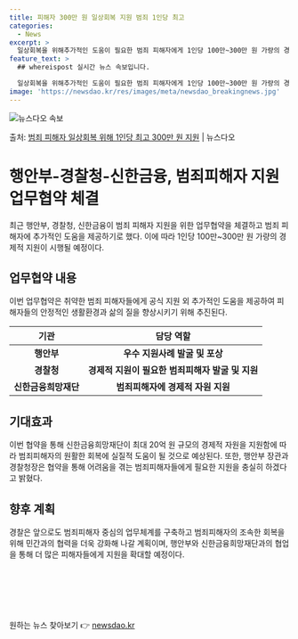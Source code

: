 ```yaml
---
title: 피해자 300만 원 일상회복 지원 범죄 1인당 최고
categories:
  - News
excerpt: >
  일상회복을 위해추가적인 도움이 필요한 범죄 피해자에게 1인당 100만~300만 원 가량의 경제적 지원이 시행…
feature_text: >
  ## whereispost 실시간 뉴스 속보입니다.

  일상회복을 위해추가적인 도움이 필요한 범죄 피해자에게 1인당 100만~300만 원 가량의 경제적 지원이 시행…
image: 'https://newsdao.kr/res/images/meta/newsdao_breakingnews.jpg'
---
```


![뉴스다오 속보](https://newsdao.kr/res/images/meta/newsdao_breakingnews.jpg)

<p>출처: <a href="https://newsdao.kr/3609" rel="dofollow">범죄 피해자 일상회복 위해 1인당 최고 300만 원 지원</a> | 뉴스다오</p>

<h1>행안부-경찰청-신한금융, 범죄피해자 지원 업무협약 체결</h1>
<p data-ke-size="size16">최근 행안부, 경찰청, 신한금융이 범죄 피해자 지원을 위한 업무협약을 체결하고 범죄 피해자에 추가적인 도움을 제공하기로 했다. 이에 따라 1인당 100만~300만 원 가량의 경제적 지원이 시행될 예정이다.</p>
<h2 data-ke-size="size26">업무협약 내용</h2>
<p data-ke-size="size16">이번 업무협약은 취약한 범죄 피해자들에게 공식 지원 외 추가적인 도움을 제공하여 피해자들의 안정적인 생활환경과 삶의 질을 향상시키기 위해 추진된다.</p>
<table>
<thead>
<tr>
<th style="text-align: center; height: 17px;"><b>기관</b></th>
<th style="text-align: center; height: 17px;"><b>담당 역할</b></th>
</tr>
</thead>
<tbody>
<tr>
<td style="text-align: center; height: 17px;"><b>행안부</b></td>
<td style="text-align: center; height: 17px;"><b>우수 지원사례 발굴 및 포상</b></td>
</tr>
<tr>
<td style="text-align: center; height: 17px;"><b>경찰청</b></td>
<td style="text-align: center; height: 17px;"><b>경제적 지원이 필요한 범죄피해자 발굴 및 지원</b></td>
</tr>
<tr>
<td style="text-align: center; height: 17px;"><b>신한금융희망재단</b></td>
<td style="text-align: center; height: 17px;"><b>범죄피해자에 경제적 자원 지원</b></td>
</tr>
</tbody>
</table>
<h2 data-ke-size="size26">기대효과</h2>
<p data-ke-size="size16">이번 협약을 통해 신한금융희망재단이 최대 20억 원 규모의 경제적 자원을 지원함에 따라 범죄피해자의 원활한 회복에 실질적 도움이 될 것으로 예상된다. 또한, 행안부 장관과 경찰청장은 협약을 통해 어려움을 겪는 범죄피해자들에게 필요한 지원을 충실히 하겠다고 밝혔다.</p>
<h2 data-ke-size="size26">향후 계획</h2>
<p data-ke-size="size16">경찰은 앞으로도 범죄피해자 중심의 업무체계를 구축하고 범죄피해자의 조속한 회복을 위해 민간과의 협력을 더욱 강화해 나갈 계획이며, 행안부와 신한금융희망재단과의 협업을 통해 더 많은 피해자들에게 지원을 확대할 예정이다.</p>
<p data-ke-size="size16">&nbsp;</p>
<p data-ke-size="size16">&nbsp;</p>
<p data-ke-size="size16">&nbsp;</p> 

원하는 뉴스 찾아보기 👉 <a href="https://newsdao.kr" rel="dofollow">newsdao.kr</a>


